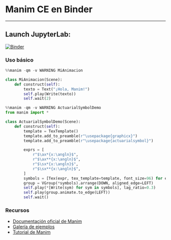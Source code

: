 # Manim CE en Binder
---
## Launch JupyterLab:
[![Binder](https://mybinder.org/badge_logo.svg)](https://mybinder.org/v2/gh/ErChulo/manim-binder/HEAD?urlpath=lab)

### Uso básico

```python
%%manim -qm -v WARNING MiAnimacion

class MiAnimacion(Scene):
    def construct(self):
        texto = Text("¡Hola, Manim!")
        self.play(Write(texto))
        self.wait(2)
```

```python
%%manim -qm -v WARNING ActuarialSymbolDemo
from manim import *

class ActuarialSymbolDemo(Scene):
    def construct(self):
        template = TexTemplate()
        template.add_to_preamble(r"\usepackage{graphicx}")
        template.add_to_preamble(r"\usepackage{actuarialsymbol}")

        exprs = [
            r"$\ax*{x:\angln}$",
            r"$\ax**{x:\angln}$",
            r"$\sx*{x:\angln}$",
            r"$\sx**{x:\angln}$",
        ]
        symbols = [Tex(expr, tex_template=template, font_size=96) for expr in exprs]
        group = VGroup(*symbols).arrange(DOWN, aligned_edge=LEFT)
        self.play(*[Write(sym) for sym in symbols], lag_ratio=0.3)
        self.play(group.animate.to_edge(LEFT))
        self.wait()
```

### Recursos

- [Documentación oficial de Manim](https://docs.manim.community/)
- [Galería de ejemplos](https://docs.manim.community/en/stable/examples.html)
- [Tutorial de Manim](https://docs.manim.community/en/stable/tutorials.html)
